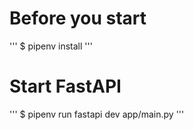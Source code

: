 # Before you start
'''
$ pipenv install
'''

# Start FastAPI

'''
$ pipenv run fastapi dev app/main.py
'''
